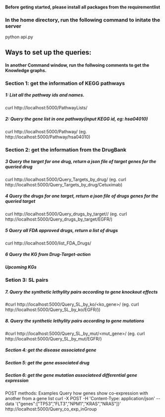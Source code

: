 #### Before geting started, please install all packages from the requirementlist

### In the home directory, run the following command to initate the server
python api.py


## Ways to set up the queries:

#### In another Command window, run the follwoing comments to get the Knowledge graphs.

### Section 1: get the information of KEGG pathways

##### 1: List all the pathway ids and names.
curl http://localhost:5000/PathwayLists/  


##### 2: Query the gene list in one pathway(input KEGG id, eg: hsa04010)
curl http://localhost:5000/Pathway/<pathwayid>
(eg. http://localhost:5000/Pathway/hsa04010)


### Section 2: get the information from the DrugBank

##### 3 Query the target for one drug, return a json file of target genes for the queried drug
curl http://localhost:5000/Query_Targets_by_drug/<DrugName>
(eg. curl http://localhost:5000/Query_Targets_by_drug/Cetuximab)

##### 4 Query the drugs for one target, return a json file of drugs genes for the queried target
curl http://localhost:5000/Query_drugs_by_target/<Target>/
(eg. curl http://localhost:5000/Query_drugs_by_target/EGFR/)

##### 5 Query all FDA approved drugs, return a list of drugs
curl http://localhost:5000/list_FDA_Drugs/

##### 6 Query the KG from Drug-Target-action

##### Upcoming KGs

### Setion 3: SL pairs
##### 7. Query the synthetic lethylity pairs according to gene knockout effects 
#curl http://localhost:5000/Query_SL_by_ko/<ko_gene>/
(eg. curl http://localhost:5000/Query_SL_by_ko/EGFR/))

##### 8. Query the synthetic lethylity pairs according to gene mutations 
#curl http://localhost:5000/Query_SL_by_mut/<mut_gene>/
(eg. curl http://localhost:5000/Query_SL_by_mut/EGFR/)

##### Section 4: get the disease associated gene

##### Section 5: get the gene associated drug

##### Section 6: get the gene mutation associateed differential gene expression


POST methods:
Examples
Query how genes show co-expression with another from a gene list
curl -X POST -H 'Content-Type: application/json' --data '{"genes":["TP53","FLT3","NPM1","KRAS","NRAS"]}' http://localhost:5000/Query_co_exp_inGroup